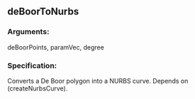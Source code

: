## deBoorToNurbs
### Arguments: 
deBoorPoints, paramVec, degree
### Specification: 
Converts a De Boor polygon into a NURBS curve. Depends on (createNurbsCurve).
